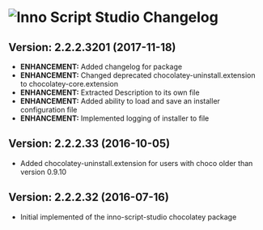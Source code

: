 # ![Inno Script Studio Changelog](https://img.shields.io/badge/Inno%20Script%20Studio-Package%20Changelog-blue.svg?style=for-the-badge)

## Version: 2.2.2.3201 (2017-11-18)
- **ENHANCEMENT:** Added changelog for package
- **ENHANCEMENT:** Changed deprecated chocolatey-uninstall.extension to chocolatey-core.extension
- **ENHANCEMENT:** Extracted Description to its own file
- **ENHANCEMENT:** Added ability to load and save an installer configuration file
- **ENHANCEMENT:** Implemented logging of installer to file

## Version: 2.2.2.33 (2016-10-05)
- Added chocolatey-uninstall.extension for users with choco older than version 0.9.10

## Version: 2.2.2.32 (2016-07-16)
- Initial implemented of the inno-script-studio chocolatey package
